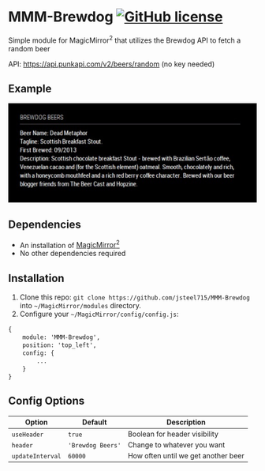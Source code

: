 # MMM-Brewdog [![GitHub license](https://img.shields.io/badge/license-MIT-blue.svg?style=flat)](https://raw.githubusercontent.com/fewieden/MMM-ip/master/LICENSE)

Simple module for MagicMirror<sup>2</sup> that utilizes the Brewdog API to fetch a random beer

API: https://api.punkapi.com/v2/beers/random (no key needed)


## Example

![](.github/MMM-Brewdog.jpg)

## Dependencies

* An installation of [MagicMirror<sup>2</sup>](https://github.com/MichMich/MagicMirror)
* No other dependencies required

## Installation

1. Clone this repo: `git clone https://github.com/jsteel715/MMM-Brewdog` into `~/MagicMirror/modules` directory. 
1. Configure your `~/MagicMirror/config/config.js`:

```
{
    module: 'MMM-Brewdog',
    position: 'top_left',
    config: {
        ...
    }
}
```

## Config Options

| **Option** | **Default** | **Description** |
| --- | --- | --- |
| `useHeader` | `true` | Boolean for header visibility |
| `header` | `'Brewdog Beers'` | Change to whatever you want |
| `updateInterval` | `60000` | How often until we get another beer |
